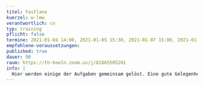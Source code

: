 ```yaml
---
titel: Fastlane
kuerzel: w-lmw
verantwortlich: cn
typ: training
pflicht: false
termine: 2021-01-04 14:00, 2021-01-05 15:30, 2021-01-07 15:00, 2021-01-11 14:00, 2021-01-12 15:00, 2021-01-14 12:00
empfohlene-voraussetzungen:
published: true
dauer: 90
raum: https://th-koeln.zoom.us/j/81865505201
info: |
  Hier werden einige der Aufgaben gemeinsam gelöst. Eine gute Gelegenheit für alle, die ihr Know-how noch ein bisschen auffrischen wollen.
---
```

